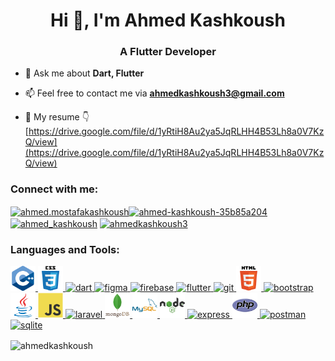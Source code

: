 <h1 align="center">Hi 👋, I'm Ahmed Kashkoush</h1>
<h3 align="center">A Flutter Developer</h3>

- 💬 Ask me about **Dart, Flutter**

- 📫 Feel free to contact me via **ahmedkashkoush3@gmail.com**

- 📄 My resume 👇 [https://drive.google.com/file/d/1yRtiH8Au2ya5JqRLHH4B53Lh8a0V7KzQ/view](https://drive.google.com/file/d/1yRtiH8Au2ya5JqRLHH4B53Lh8a0V7KzQ/view)

<h3 align="left">Connect with me:</h3>
<p align="left"><a href="https://www.facebook.com/ahmed.mostafakashkoush/" target="blank"><img align="center" src="https://upload.wikimedia.org/wikipedia/commons/b/b8/2021_Facebook_icon.svg" alt="ahmed.mostafakashkoush" height="30" width="40" /></a><a href="https://linkedin.com/in/ahmed-kashkoush-35b85a204" target="blank"><img align="center" src="https://upload.wikimedia.org/wikipedia/commons/8/81/LinkedIn_icon.svg" alt="ahmed-kashkoush-35b85a204" height="30" width="40" /></a> <a href="https://codeforces.com/profile/ahmed_kashkoush" target="blank"><img align="center" src="https://art.npanuhin.me/SVG/Codeforces/Codeforces.colored.svg" alt="ahmed_kashkoush" height="30" width="40" /></a> <a href="https://www.hackerrank.com/profile/ahmedkashkoush3" target="blank"><img align="center" src="https://upload.wikimedia.org/wikipedia/commons/4/40/HackerRank_Icon-1000px.png" alt="ahmedkashkoush3" height="30" width="30" /></a>
</p>

<h3 align="left">Languages and Tools:</h3>
<p align="left"> <a href="https://www.w3schools.com/cpp/" target="_blank" rel="noreferrer"> <img src="https://raw.githubusercontent.com/devicons/devicon/master/icons/cplusplus/cplusplus-original.svg" alt="cplusplus" width="40" height="40"/> </a> <a href="https://www.w3schools.com/css/" target="_blank" rel="noreferrer"> <img src="https://raw.githubusercontent.com/devicons/devicon/master/icons/css3/css3-original-wordmark.svg" alt="css3" width="40" height="40"/> </a> <a href="https://dart.dev" target="_blank" rel="noreferrer"> <img src="https://www.vectorlogo.zone/logos/dartlang/dartlang-icon.svg" alt="dart" width="40" height="40"/> </a> <a href="https://www.figma.com/" target="_blank" rel="noreferrer"> <img src="https://www.vectorlogo.zone/logos/figma/figma-icon.svg" alt="figma" width="40" height="40"/> </a> <a href="https://firebase.google.com/" target="_blank" rel="noreferrer"> <img src="https://www.vectorlogo.zone/logos/firebase/firebase-icon.svg" alt="firebase" width="40" height="40"/> </a> <a href="https://flutter.dev" target="_blank" rel="noreferrer"> <img src="https://www.vectorlogo.zone/logos/flutterio/flutterio-icon.svg" alt="flutter" width="40" height="40"/> </a> <a href="https://git-scm.com/" target="_blank" rel="noreferrer"> <img src="https://www.vectorlogo.zone/logos/git-scm/git-scm-icon.svg" alt="git" width="40" height="40"/> </a> <a href="https://www.w3.org/html/" target="_blank" rel="noreferrer"> <img src="https://raw.githubusercontent.com/devicons/devicon/master/icons/html5/html5-original-wordmark.svg" alt="html5" width="40" height="40"/> </a><a href="https://getbootstrap.com/" target="_blank" rel="noreferrer"> <img src="https://getbootstrap.com/docs/5.0/assets/brand/bootstrap-logo.svg" alt="bootstrap" width="40" height="35"/> </a>
<a href="https://www.java.com" target="_blank" rel="noreferrer"> <img src="https://raw.githubusercontent.com/devicons/devicon/master/icons/java/java-original.svg" alt="java" width="40" height="40"/> </a> <a href="https://developer.mozilla.org/en-US/docs/Web/JavaScript" target="_blank" rel="noreferrer"> <img src="https://raw.githubusercontent.com/devicons/devicon/master/icons/javascript/javascript-original.svg" alt="javascript" width="40" height="40"/> </a> <a href="https://laravel.com/" target="_blank" rel="noreferrer"> <img src="https://laravel.com/img/logomark.min.svg" alt="laravel" width="40" height="40"/> </a> <a href="https://www.mongodb.com/" target="_blank" rel="noreferrer"> <img src="https://raw.githubusercontent.com/devicons/devicon/master/icons/mongodb/mongodb-original-wordmark.svg" alt="mongodb" width="40" height="40"/> </a> <a href="https://www.mysql.com/" target="_blank" rel="noreferrer"> <img src="https://raw.githubusercontent.com/devicons/devicon/master/icons/mysql/mysql-original-wordmark.svg" alt="mysql" width="40" height="40"/> </a> <a href="https://nodejs.org" target="_blank" rel="noreferrer"> <img src="https://raw.githubusercontent.com/devicons/devicon/master/icons/nodejs/nodejs-original-wordmark.svg" alt="nodejs" width="40" height="40"/> </a> <a href="https://expressjs.com/" target="_blank" rel="noreferrer"> <img src="https://w7.pngwing.com/pngs/925/447/png-transparent-express-js-node-js-javascript-mongodb-node-js-text-trademark-logo.png" alt="express" width="40" height="40"/> </a> <a href="https://www.php.net" target="_blank" rel="noreferrer"> <img src="https://raw.githubusercontent.com/devicons/devicon/master/icons/php/php-original.svg" alt="php" width="40" height="40"/> </a> <a href="https://postman.com" target="_blank" rel="noreferrer"> <img src="https://www.vectorlogo.zone/logos/getpostman/getpostman-icon.svg" alt="postman" width="40" height="40"/> </a>
<a href="https://www.sqlite.org/" target="_blank" rel="noreferrer"> <img src="https://www.vectorlogo.zone/logos/sqlite/sqlite-icon.svg" alt="sqlite" width="40" height="40"/> </a> </p>

<p><img align="center" src="https://github-readme-stats.vercel.app/api/top-langs?username=ahmedkashkoush&show_icons=true&locale=en&layout=compact" alt="ahmedkashkoush" /></p>
